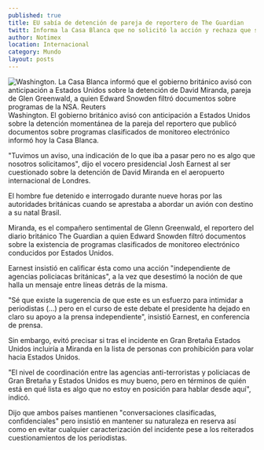 ```yaml
---
published: true
title: EU sabía de detención de pareja de reportero de The Guardian
twitt: Informa la Casa Blanca que no solicitó la acción y rechaza que se trate de un acto de intimidación.
author: Notimex
location: Internacional
category: Mundo
layout: posts
---
```


![Washington. La Casa Blanca informó que el gobierno británico avisó con anticipación a Estados Unidos sobre la detención de David Miranda, pareja de Glen Greenwald, a quien Edward Snowden filtró documentos sobre programas de la NSA. Reuters](http://i.imgur.com/RzHbUsom.jpg)Washington. El gobierno británico avisó con anticipación a Estados Unidos sobre la detención momentánea de la pareja del reportero que publicó documentos sobre programas clasificados de monitoreo electrónico informó hoy la Casa Blanca.

"Tuvimos un aviso, una indicación de lo que iba a pasar pero no es algo que nosotros solicitamos", dijo el vocero presidencial Josh Earnest al ser cuestionado sobre la detención de David Miranda en el aeropuerto internacional de Londres.

El hombre fue detenido e interrogado durante nueve horas por las autoridades británicas cuando se aprestaba a abordar un avión con destino a su natal Brasil.

Miranda, es el compañero sentimental de Glenn Greenwald, el reportero del diario británico The Guardian a quien Edward Snowden filtró documentos sobre la existencia de programas clasificados de monitoreo electrónico conducidos por Estados Unidos.

Earnest insistió en calificar ésta como una acción "independiente de agencias policiacas británicas", a la vez que desestimó la noción de que halla un mensaje entre líneas detrás de la misma.

"Sé que existe la sugerencia de que este es un esfuerzo para intimidar a periodistas (...) pero en el curso de este debate el presidente ha dejado en claro su apoyo a la prensa independiente", insistió Earnest, en conferencia de prensa.

Sin embargo, evitó precisar si tras el incidente en Gran Bretaña Estados Unidos incluiría a Miranda en la lista de personas con prohibición para volar hacia Estados Unidos.

"El nivel de coordinación entre las agencias anti-terroristas y policiacas de Gran Bretaña y Estados Unidos es muy bueno, pero en términos de quién está en qué lista es algo que no estoy en posición para hablar desde aquí", indicó.

Dijo que ambos países mantienen "conversaciones clasificadas, confidenciales" pero insistió en mantener su naturaleza en reserva así como en evitar cualquier caracterización del incidente pese a los reiterados cuestionamientos de los periodistas.
